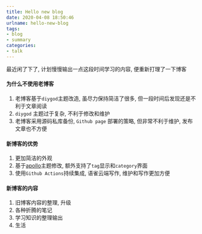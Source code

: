 ```yaml
---
title: Hello new blog
date: 2020-04-08 18:50:46
urlname: hello-new-blog
tags:
- blog
- summary
categories:
- talk
---
```


最近闲了下了, 计划慢慢输出一点这段时间学习的内容, 便重新打理了一下博客

<!--more-->

#### 为什么不使用老博客

1. 老博客基于`diygod`主题改造, 虽尽力保持简洁了很多, 但一段时间后发现还是不利于文章阅读
2. `diygod` 主题过于复杂, 不利于修改和维护
3. 老博客采用源码私库备份, `Github page` 部署的策略, 但非常不利于维护, 发布文章也不方便

#### 新博客的优势

1. 更加简洁的外观
2. 基于[apollo](https://github.com/achjqz/hexo-theme-apollo)主题修改, 额外支持了`tag`显示和`category`界面
3. 使用`Github Actions`持续集成, 语雀云端写作, 维护和写作更加方便

#### 新博客的内容

1. 旧博客内容的整理, 升级
2. 各种折腾的笔记
3. 学习知识的整理输出
4. 生活



